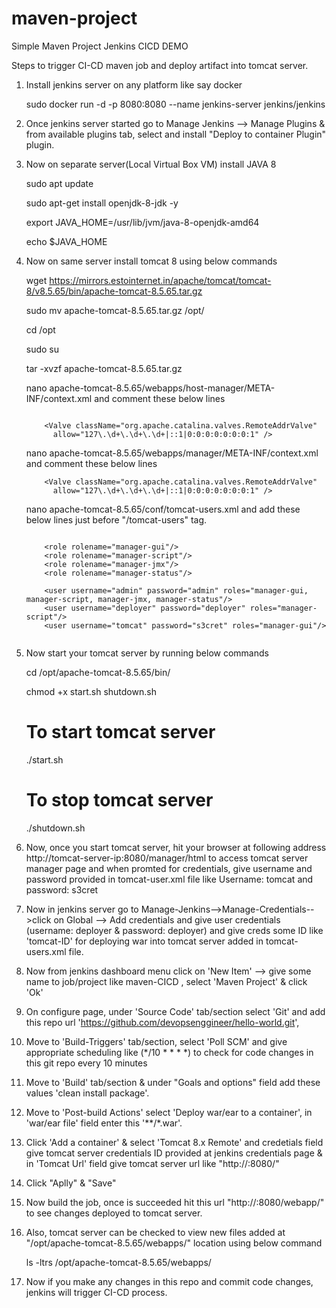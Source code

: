 # maven-project

Simple Maven Project Jenkins CICD DEMO

Steps to trigger CI-CD maven job and deploy artifact into tomcat server.

1. Install jenkins server on any platform like say docker

   sudo docker run -d -p 8080:8080 --name jenkins-server jenkins/jenkins

2. Once jenkins server started go to Manage Jenkins --> Manage Plugins  & from available plugins tab, select and install "Deploy to container Plugin" plugin.

3. Now on separate server(Local Virtual Box VM) install JAVA 8 
 
   sudo apt update
   
   sudo apt-get install openjdk-8-jdk -y
   
   export JAVA_HOME=/usr/lib/jvm/java-8-openjdk-amd64
    
   echo $JAVA_HOME
   
4. Now on same server install tomcat 8 using below commands
  
   wget https://mirrors.estointernet.in/apache/tomcat/tomcat-8/v8.5.65/bin/apache-tomcat-8.5.65.tar.gz
   
   sudo mv  apache-tomcat-8.5.65.tar.gz /opt/
   
   cd /opt
   
   sudo su
   
   tar -xvzf apache-tomcat-8.5.65.tar.gz
   
   nano apache-tomcat-8.5.65/webapps/host-manager/META-INF/context.xml and comment these  below lines 
   
   ```
     
       <Valve className="org.apache.catalina.valves.RemoteAddrValve"
         allow="127\.\d+\.\d+\.\d+|::1|0:0:0:0:0:0:0:1" />  
   ```
  
   nano apache-tomcat-8.5.65/webapps/manager/META-INF/context.xml and comment these  below lines 
     
   ```
       <Valve className="org.apache.catalina.valves.RemoteAddrValve"
         allow="127\.\d+\.\d+\.\d+|::1|0:0:0:0:0:0:0:1" />   
   ```         

   nano apache-tomcat-8.5.65/conf/tomcat-users.xml  and add these below lines just before "/tomcat-users" tag.
   
   ```
      
       <role rolename="manager-gui"/>
       <role rolename="manager-script"/>
       <role rolename="manager-jmx"/>
       <role rolename="manager-status"/>

       <user username="admin" password="admin" roles="manager-gui, manager-script, manager-jmx, manager-status"/>
       <user username="deployer" password="deployer" roles="manager-script"/>
       <user username="tomcat" password="s3cret" roles="manager-gui"/>
       
   ```       

5. Now start your tomcat server by running below commands
  
   cd /opt/apache-tomcat-8.5.65/bin/
   
   chmod +x start.sh shutdown.sh
   
   # To start tomcat server
     ./start.sh
   
   # To stop tomcat server
     ./shutdown.sh

6.  Now, once you start tomcat server, hit your browser at following address http://tomcat-server-ip:8080/manager/html to access tomcat server manager page and  when promted for credentials, give username and password provided in  tomcat-user.xml file like Username: tomcat and password: s3cret

7. Now in jenkins server go to Manage-Jenkins-->Manage-Credentials-->click on Global --> Add credentials and give user credentials (username: deployer & password: deployer) and give creds some ID like 'tomcat-ID' for deploying war into tomcat server added in tomcat-users.xml file.

8. Now from jenkins dashboard menu click on 'New Item' --> give some name to job/project like maven-CICD , select 'Maven Project' & click 'Ok'

9. On configure page, under 'Source Code' tab/section select 'Git' and add this repo url 'https://github.com/devopsenggineer/hello-world.git', 

10. Move to 'Build-Triggers' tab/section, select 'Poll SCM' and give appropriate scheduling like (*/10 * * * *) to check for code changes in this git repo every 10 minutes 

11. Move to 'Build' tab/section  & under "Goals and options" field add these values 'clean install package'.

12. Move to 'Post-build Actions' select 'Deploy war/ear to a container', in 'war/ear file' field enter this '**/*.war'.

13. Click 'Add a container' & select 'Tomcat 8.x Remote' and credetials field give tomcat server credentials ID provided at jenkins credentials page & in 'Tomcat Url' field give tomcat server url like "http://<tomcat-server-ip>:8080/"

14. Click "Aplly" & "Save"

15. Now build the job, once is succeeded hit this url "http://<tomcat-server-ip>:8080/webapp/" to see changes deployed to tomcat server.

16. Also, tomcat server can be checked to  view new files added at "/opt/apache-tomcat-8.5.65/webapps/" location using below command

     ls -ltrs /opt/apache-tomcat-8.5.65/webapps/ 

17. Now if you make any changes in this repo and commit code changes, jenkins will trigger CI-CD process.
    
  
      
  

